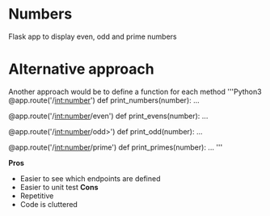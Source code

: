 # Numbers

Flask app to display even, odd and prime numbers

# Alternative approach

Another approach would be to define a function for each method
'''Python3
@app.route('/<int:number>')
def print_numbers(number):
...

@app.route('/<int:number>/even')
def print_evens(number):
...

@app.route('/<int:number>/odd>')
def print_odd(number):
...

@app.route('/<int:number>/prime')
def print_primes(number):
...
'''

**Pros**

- Easier to see which endpoints are defined
- Easier to unit test
  **Cons**
- Repetitive
- Code is cluttered

